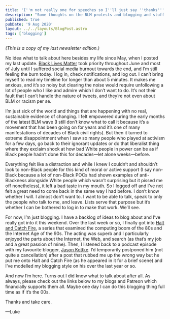 ```yaml
---
title: 'I''m not really one for speeches so I''ll just say ''thanks'''
description: "Some thoughts on the BLM protests and blogging and stuff."
published: true
pubDate: '9 Aug 2020'
layout: ../../layouts/BlogPost.astro
tags: ['blogging']
---
```


<p><em>(This is a copy of my last newsletter edition.)</a></em></p>
<p>No idea what to talk about here besides my life since May, when I posted my last update. <a href="https://blacklivesmatter.com/">Black Lives Matter</a> took priority throughout June and most of July until I suffered social media burnout towards the end, and I’m still feeling the burn today. I log in, check notifications, and log out. I can’t bring myself to read my timeline for longer than about 5 minutes. It makes me anxious, and it’s so noisy but clearing the noise would require unfollowing a lot of people who I like and admire which I don’t want to do. It’s not their fault that I can’t handle the nature of tweets, and they’re not even about BLM or racism per se.</p><p>I’m just sick of the world and things that are happening with no real, sustainable evidence of changing. I felt empowered during the early months of the latest BLM wave (I still don’t know what to call it because it’s a movement that has been going on for years and it’s one of many manifestations of decades of Black civil rights). But then it turned to extreme disappointment when I saw so many people who played at activism for a few days, go back to their ignorant updates or do that liberalist thing where they exclaim shock at how bad White people in power can be as if Black people hadn’t done this for decades—let alone weeks—before.</p><p>Everything felt like a distraction and while I knew I couldn’t and shouldn’t look to non-Black people for this kind of moral or active support (I say non-Black because a lot of non-Black POCs had shown examples of anti-Blackness alongside White people which wasn’t surprising but it pissed me off nonetheless), it left a bad taste in my mouth. So I logged off and I’ve not felt a great need to come back in the same way I had before. I don’t know whether I will. I almost don’t want to. I want to be able to talk, speak to only the people who talk to me, and leave. Lists serve that purpose but it’s whether I can be bothered to log in to make that work. We’ll see.</p><p>For now, I’m just blogging. I have a backlog of ideas to blog about and I’ve really got into it this weekend. Over the last week or so, I finally got into <a href="https://en.wikipedia.org/wiki/Halt_and_Catch_Fire_(TV_series)">Halt and Catch Fire</a>, a series that examined the computing boom of the 80s and the Internet Age of the 90s. The acting was superb and I particularly enjoyed the parts about the Internet, the Web, and search (as that’s my job and a great passion of mine). Then, I listened back to a podcast episode with my favourite blogger, <a href="https://kottke.org">Jason Kottke</a>. I’d temporarily postponed him (not quite a cancellation) after a post that rubbed me up the wrong way but he put me onto Halt and Catch Fire (as he appeared in it for a brief scene) and I’ve modelled my blogging style on his over the last year or so.</p><p>And now I’m here. Turns out I did know what to talk about after all. As always, please check out the links below to my blogs and Patreon which financially supports them all. Maybe one day I can do this blogging thing full time as if it’s the 00s.</p><p>Thanks and take care.</p><p>—Luke</p>
